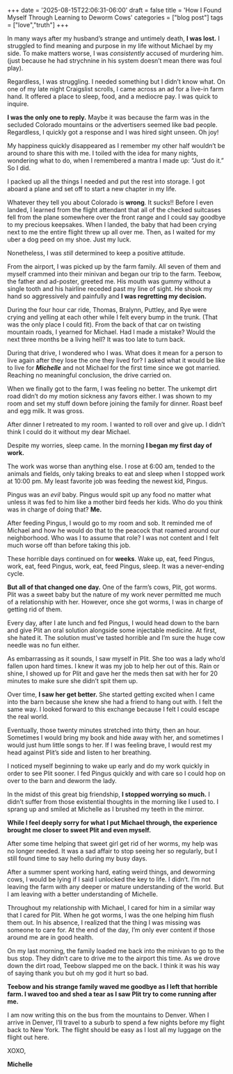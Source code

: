 +++
date = '2025-08-15T22:06:31-06:00'
draft = false
title = 'How I Found Myself Through Learning to Deworm Cows'
categories = ["blog post"]
tags = ["love","truth"]
+++

In many ways after my husband’s strange and untimely death, **I was lost.** I struggled to find meaning and purpose in my life without Michael by my side. To make matters worse, I was _consistently_ accused of murdering him. (just because he had strychnine in his system doesn’t mean there was foul play).

Regardless, I was struggling. I needed something but I didn’t know what. On one of my late night Craigslist scrolls, I came across an ad for a live-in farm hand. It offered a place to sleep, food, and a mediocre pay. I was quick to inquire.

**I was the only one to reply.** Maybe it was because the farm was in the secluded Colorado mountains or the advertisers seemed like bad people. Regardless, I quickly got a response and I was hired sight unseen. Oh joy!

My happiness quickly disappeared as I remember my other half wouldn’t be around to share this with me. I toiled with the idea for many nights, wondering what to do, when I remembered a mantra I made up: “Just do it.” So I did.

I packed up all the things I needed and put the rest into storage. I got aboard a plane and set off to start a new chapter in my life.

Whatever they tell you about Colorado is **wrong**. It sucks!! Before I even landed, I learned from the flight attendant that all of the checked suitcases fell from the plane somewhere over the front range and I could say goodbye to my precious keepsakes. When I landed, the baby that had been crying next to me the entire flight threw up all over me. Then, as I waited for my uber a dog peed on my shoe. Just my luck.

Nonetheless, I was _still_ determined to keep a positive attitude. 

From the airport, I was picked up by the farm family. All seven of them and myself crammed into their minivan and began our trip to the farm. Teebow, the father and ad-poster, greeted me. His mouth was gummy without a single tooth and his hairline receded past my line of sight. He shook my hand so aggressively and painfully and **I was regretting my decision.**

During the four hour car ride, Thomas, Bralynn, Puttley, and Rye were crying and yelling at each other while I felt every bump in the trunk. (That was the only place I could fit). From the back of that car on twisting mountain roads, I yearned for Michael. Had I made a mistake? Would the next three months be a living hell? It was too late to turn back.

During that drive, I wondered who I was. What does it mean for a person to live again after they lose the one they lived for? I asked what it would be like to live for _**Michelle**_ and not Michael for the first time since we got married. Reaching no meaningful conclusion, the drive carried on.

When we finally got to the farm, I was feeling no better. The unkempt dirt road didn’t do my motion sickness any favors either. I was shown to my room and set my stuff down before joining the family for dinner. Roast beef and egg milk. It was gross. 

After dinner I retreated to my room. I wanted to roll over and give up. I didn’t think I could do it without my dear Michael. 

Despite my worries, sleep came. In the morning **I began my first day of work.** 

The work was worse than anything else. I rose at 6:00 am, tended to the animals and fields, only taking breaks to eat and sleep when I stopped work at 10:00 pm. My least favorite job was feeding the newest kid, Pingus. 

Pingus was an _evil_ baby. Pingus would spit up any food no matter what unless it was fed to him like a mother bird feeds her kids. Who do you think was in charge of doing that? **Me.**

After feeding Pingus, I would go to my room and sob. It reminded me of Michael and how he would do that to the peacock that roamed around our neighborhood. Who was I to assume that role? I was not content and I felt much worse off than before taking this job.

These horrible days continued on for **weeks**. Wake up, eat, feed Pingus, work, eat, feed Pingus, work, eat, feed Pingus, sleep. It was a never-ending cycle. 

**But all of that changed one day.** One of the farm’s cows, Plit, got worms. Plit was a sweet baby but the nature of my work never permitted me much of a relationship with her. However, once she got worms, I was in charge of getting rid of them.

Every day, after I ate lunch and fed Pingus, I would head down to the barn and give Plit an oral solution alongside some injectable medicine. At first, she hated it. The solution must’ve tasted horrible and I’m sure the huge cow needle was no fun either. 

As embarrassing as it sounds, I saw myself in Plit. She too was a lady who’d fallen upon hard times. I knew it was my job to help her out of this. Rain or shine, I showed up for Plit and gave her the meds then sat with her for 20 minutes to make sure she didn’t spit them up. 

Over time, **I saw her get better.** She started getting excited when I came into the barn because she knew she had a friend to hang out with. I felt the same way. I looked forward to this exchange because I felt I could escape the real world. 

​​Eventually, those twenty minutes stretched into thirty, then an hour. Sometimes I would bring my book and hide away with her, and sometimes I would just hum little songs to her. If I was feeling brave, I would rest my head against Plit’s side and listen to her breathing.

I noticed myself beginning to wake up early and do my work quickly in order to see Plit sooner. I fed Pingus quickly and with care so I could hop on over to the barn and deworm the lady. 

In the midst of this great big friendship, **I stopped worrying so much.** I didn’t suffer from those existential thoughts in the morning like I used to. I sprang up and smiled at Michelle as I brushed my teeth in the mirror. 

**While I feel deeply sorry for what I put Michael through, the experience brought me closer to sweet Plit and even myself.** 

After some time helping that sweet girl get rid of her worms, my help was no longer needed. It was a sad affair to stop seeing her so regularly, but I still found time to say hello during my busy days. 

After a summer spent working hard, eating weird things, and deworming cows, I would be lying if I said I unlocked the key to life. I didn’t. I’m not leaving the farm with any deeper or mature understanding of the world. But I am leaving with a better understanding of Michelle. 

Throughout my relationship with Michael, I cared for him in a similar way that I cared for Plit. When he got worms, I was the one helping him flush them out. In his absence, I realized that the thing I was missing was someone to care for. At the end of the day, I’m only ever content if those around me are in good health. 

On my last morning, the family loaded me back into the minivan to go to the bus stop. They didn’t care to drive me to the airport this time. As we drove down the dirt road, Teebow slapped me on the back. I think it was his way of saying thank you but oh my god it hurt so bad.

**Teebow and his strange family waved me goodbye as I left that horrible farm. I waved too and shed a tear as I saw Plit try to come running after me.**

I am now writing this on the bus from the mountains to Denver. When I arrive in Denver, I’ll travel to a suburb to spend a few nights before my flight back to New York. The flight should be easy as I lost all my luggage on the flight out here. 

XOXO,

**Michelle**